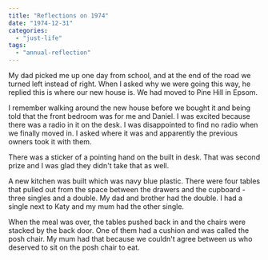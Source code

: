 ```yaml
---
title: "Reflections on 1974"
date: "1974-12-31"
categories: 
  - "just-life"
tags: 
  - "annual-reflection"
---
```


My dad picked me up one day from school, and at the end of the road we turned left instead of right. When I asked why we were going this way, he replied this is where our new house is. We had moved to Pine Hill in Epsom.

I remember walking around the new house before we bought it and being told that the front bedroom was for me and Daniel. I was excited because there was a radio in it on the desk. I was disappointed to find no radio when we finally moved in. I asked where it was and apparently the previous owners took it with them.

There was a sticker of a pointing hand on the built in desk. That was second prize and I was glad they didn't take that as well.

A new kitchen was built which was navy blue plastic. There were four tables that pulled out from the space between the drawers and the cupboard - three singles and a double. My dad and brother had the double. I had a single next to Katy and my mum had the other single.

When the meal was over, the tables pushed back in and the chairs were stacked by the back door. One of them had a cushion and was called the posh chair. My mum had that because we couldn't agree between us who deserved to sit on the posh chair to eat.
